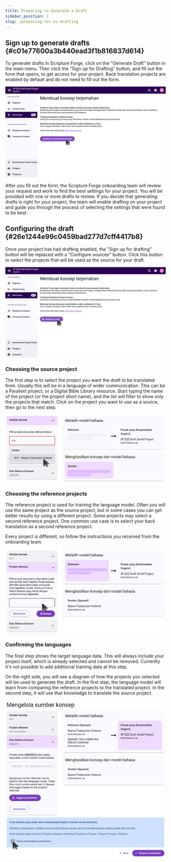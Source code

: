 ```yaml
---
title: Preparing to Generate a Draft
sidebar_position: 1
slug: /preparing-for-ai-drafting
---
```


## Sign up to generate drafts {#c01e77600a3b440ead3f1b816837d614}

To generate drafts in Scripture Forge, click on the "Generate Draft" button in the main menu. Then click the "Sign up for Drafting" button, and fill out the form that opens, to get access for your project. Back translation projects are enabled by default and do not need to fill out the form.

![](./sign_up_for_drafting.png)

After you fill out the form, the Scripture Forge onboarding team will review your request and work to find the best settings for your project. You will be provided with one or more drafts to review. If you decide that generating drafts is right for your project, the team will enable drafting on your project and guide you through the process of selecting the settings that were found to be best.

## Configuring the draft {#26e1244e99c0459bad277d7cff4417b8}

Once your project has had drafting enabled, the "Sign up for drafting" button will be replaced with a "Configure sources" button. Click this button to select the projects that will be used as the source for your draft.

![](./configure_sources_button.png)

### Choosing the source project

The first step is to select the project you want the draft to be translated from. Usually this will be in a language of wider communication. This can be a Paratext project, or a Digital Bible Library resource. Start typing the name of the project (or the project short name), and the list will filter to show only the projects that match. Click on the project you want to use as a source, then go to the next step.

![](./configure_sources_draft_source.png)

### Choosing the reference projects

The reference project is used for training the language model. Often you will use the same project as the source project, but in some cases you can get better results by using a different project. Some projects may select a second reference project. One common use case is to select your back translation as a second reference project.

Every project is different, so follow the instructions you received from the onboarding team.

![](./configure_sources_draft_reference.png)

### Confirming the languages

The final step shows the target language data. This will always include your project itself, which is already selected and cannot be removed. Currently it's not possible to add additional training data at this step.

On the right side, you will see a diagram of how the projects you selected will be used to generate the draft. In the first step, the language model will learn from comparing the reference projects to the translated project. In the second step, it will use that knowledge to translate the source project.

![](./configure_sources_confirm_languages.png)